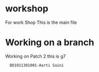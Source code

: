 # workshop
For work Shop
This is the main file
  # Working on a branch
   Working on Patch 2
      this is g7
      
      DD1911301001-Aarti Saini

